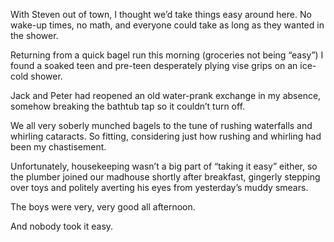 With Steven out of town, I thought we’d take things easy around here. No wake-up times, no math, and everyone could take as long as they wanted in the shower.

Returning from a quick bagel run this morning (groceries not being “easy”) I found a soaked teen and pre-teen desperately plying vise grips on an ice-cold shower.

Jack and Peter had reopened an old water-prank exchange in my absence, somehow breaking the bathtub tap so it couldn’t turn off.

We all very soberly munched bagels to the tune of rushing waterfalls and whirling cataracts. So fitting, considering just how rushing and whirling had been my chastisement. 

Unfortunately, housekeeping wasn’t a big part of “taking it easy” either, so the plumber joined our madhouse shortly after breakfast, gingerly stepping over toys and politely averting his eyes from yesterday’s muddy smears.

The boys were very, very good all afternoon.

And nobody took it easy.